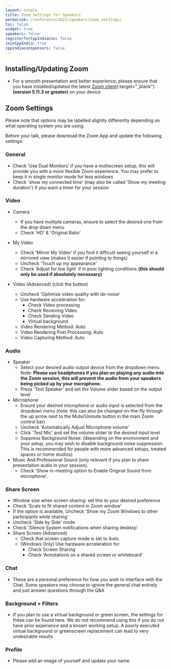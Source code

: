 ```yaml
---
layout: single
title: Zoom Settings for Speakers
permalink: /conference/2022/speakers/zoom_settings/
toc: false
widget: true
speakers: false
registerforCppIndiaCon: false
joinCppIndia: true
cppindiaconsponsors: false
---
```

## Installing/Updating Zoom
* For a smooth presentation and better experience, please ensure that you have installed/updated the latest [Zoom client](https://zoom.us/download){:target="_blank"} **(version 5.11.3 or greater)** on your device

## Zoom Settings
Please note that options may be labelled slightly differently depending on what operating system you are using.

Before your talk, please download the Zoom App and update the following settings:

### General
* Check 'Use Dual Monitors' if you have a multiscreen setup, this will provide you with a more flexible Zoom experience. You may prefer to keep it in single monitor mode for less windows
* Check 'show my connected time' (may also be called 'Show my meeting duration') if you want a timer for your session

### Video
* Camera
  * If you have multiple cameras, ensure to select the desired one from the drop down menu
  * Check 'HD' & 'Original Ratio'

* My Video
  * Check 'Mirror My Video' if you find it difficult seeing yourself in a mirrored view (makes it easier if pointing to things)
  * Uncheck 'Touch up my appearance'
  * Check 'Adjust for low light' if in poor lighting conditions **(this should only be used if absolutely necessary)**

* Video (Advanced) (click the button)
  * Uncheck 'Optimize video quality with de-noise'
  * Use hardware acceleration for:
    * Check Video processing
    * Check Receiving Video
    * Check Sending Video
    * Virtual background
  * Video Rendering Method: Auto
  * Video Rendering Post Processing: Auto
  * Video Capturing Method: Auto

### Audio
* Speaker
  * Select your desired audio output device from the dropdown menu. Note: **Please use headphones if you plan on playing any audio into the Zoom session, this will prevent the audio from your speakers being picked up by your microphone.**
  * Press 'Test Speaker' and set the Volume slider based on the output level
* Microphone
  * Ensure your desired microphone or audio input is selected from the dropdown menu (note: this can also be changed on-the-fly through the up arrow next to the Mute/Unmute button in the main Zoom control bar)
  * Uncheck 'Automatically Adjust Microphone volume'
  * Click 'Test Mic' and set the volume slider to the desired input level
  * Suppress Background Noise: (depending on the environment and your setup, you may wish to disable background noise suppression. This is recommended for people with more advanced setups, treated spaces or home studios)
* Music And Professional Sound (only relevant if you plan to share presentation audio in your session).
  * Check 'Show in-meeting option to Enable Original Sound from microphone'.

### Share Screen
* Window size when screen sharing: set this to your desired preference
* Check 'Scale to fit shared content in Zoom window'
* If the option is available, Uncheck 'Show my Zoom Windows to other participants while sharing'
* Uncheck 'Side by Side' mode
* Check 'Silence System notifications when sharing desktop'
* Share Screen (Advanced)
  * Check that screen capture mode is set to Auto.
  * (Windows Only) Use hardware acceleration for:
    * Check Screen Sharing
    * Check 'Annotations on a shared screen or whiteboard'

### Chat
* These are a personal preference for how you wish to interface with the Chat. Some speakers may choose to ignore the general chat entirely and just answer questions through the Q&A

### Background + Filters
* If you plan to use a virtual background or green screen, the settings for these can be found here. We do not recommend using this if you do not have prior experience and a known working setup. A poorly executed virtual background or greenscreen replacement can lead to very undesirable results

### Profile
* Please add an image of yourself and update your name.
